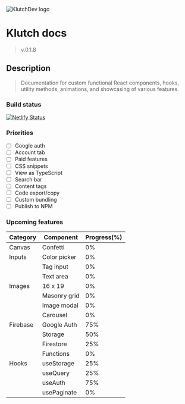![KlutchDev logo](https://avatars.githubusercontent.com/u/58617435?v=4)

# Klutch docs 

> v.0.1.8

## Description

> Documentation for custom functional React components, hooks, utility methods, animations, and showcasing of various features.

### Build status

[![Netlify Status](https://api.netlify.com/api/v1/badges/7f507a61-fc86-4ea6-899d-3859507a36ee/deploy-status)](https://app.netlify.com/sites/klutch-docs/deploys)

### Priorities

- [ ] Google auth
- [ ] Account tab
- [ ] Paid features
- [ ] CSS snippets
- [ ] View as TypeScript
- [ ] Search bar
- [ ] Content tags
- [ ] Code export/copy
- [ ] Custom bundling
- [ ] Publish to NPM

### Upcoming features

| Category    |  Component  | Progress(%) | 
| ----------- | ----------- | ----------- |
| Canvas      | Confetti    |   0%        |
| Inputs      | Color picker|   0%        |
|             | Tag input   |   0%        |
|             | Text area   |   0%        |
| Images      | 16 x 19     |   0%        |
|             | Masonry grid|   0%        |
|             | Image modal |   0%        |
|             | Carousel    |   0%        |
| Firebase    | Google Auth |   75%       |
|             | Storage     |   50%       |
|             | Firestore   |   25%       |
|             | Functions   |   0%        |
| Hooks       | useStorage  |   25%       |
|             | useQuery    |   25%       |
|             | useAuth     |   75%       |
|             | usePaginate |   0%        |